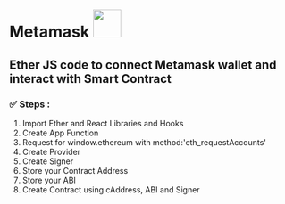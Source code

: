 # Metamask <img src="https://cdn.dribbble.com/users/2574702/screenshots/6702374/metamask.gif" width="50" height="50" />
## Ether JS code to connect Metamask wallet and interact with Smart Contract

### ✅ Steps : 
1.  Import Ether and React Libraries and Hooks
2.  Create App Function 
3.  Request for window.ethereum with method:'eth_requestAccounts'
4.  Create Provider
5.  Create Signer
6.  Store your Contract Address
7.  Store your ABI
8.  Create Contract using cAddress, ABI and Signer
